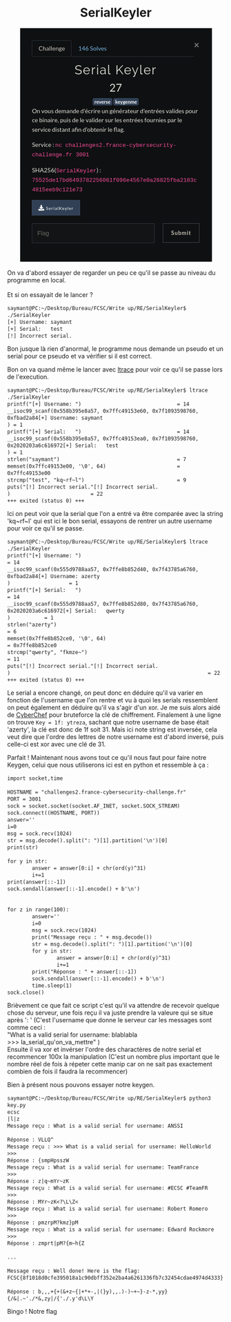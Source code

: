 # <center>SerialKeyler</center>

<center>

![](./SK.png)
</center>

On va d'abord essayer de regarder un peu ce qu'il se passe au niveau du programme en local.
<br>
<br>
Et si on essayait de le lancer ?

    saymant@PC:~/Desktop/Bureau/FCSC/Write up/RE/SerialKeyler$ ./SerialKeyler 
    [+] Username: saymant
    [+] Serial:   test
    [!] Incorrect serial.

Bon jusque là rien d'anormal, le programme nous demande un pseudo et un serial pour ce pseudo et va vérifier si il est correct.

Bon on va quand même le lancer avec [ltrace]('http://man7.org/linux/man-pages/man1/ltrace.1.html') pour voir ce qu'il se passe lors de l'execution.

    saymant@PC:~/Desktop/Bureau/FCSC/Write up/RE/SerialKeyler$ ltrace ./SerialKeyler 
    printf("[+] Username: ")                               = 14
    __isoc99_scanf(0x558b395e8a57, 0x7ffc49153e60, 0x7f1093598760, 0xfbad2a84[+] Username: saymant
    ) = 1
    printf("[+] Serial:   ")                               = 14
    __isoc99_scanf(0x558b395e8a57, 0x7ffc49153ea0, 0x7f1093598760, 0x2020203a6c616972[+] Serial:   test
    ) = 1
    strlen("saymant")                                      = 7
    memset(0x7ffc49153e00, '\0', 64)                       = 0x7ffc49153e00
    strcmp("test", "kq~rf~l")                              = 9
    puts("[!] Incorrect serial."[!] Incorrect serial.
    )                          = 22
    +++ exited (status 0) +++

Ici on peut voir que la serial que l'on a entré va être comparée avec la string 'kq~rf~l' qui est ici le bon serial, essayons de rentrer un autre username pour voir ce qu'il se passe.

    saymant@PC:~/Desktop/Bureau/FCSC/Write up/RE/SerialKeyler$ ltrace ./SerialKeyler 
    printf("[+] Username: ")                                                                     = 14
    __isoc99_scanf(0x555d9788aa57, 0x7ffe8b852d40, 0x7f43785a6760, 0xfbad2a84[+] Username: azerty
    )                   = 1
    printf("[+] Serial:   ")                                                                     = 14
    __isoc99_scanf(0x555d9788aa57, 0x7ffe8b852d80, 0x7f43785a6760, 0x2020203a6c616972[+] Serial:   qwerty
    )           = 1
    strlen("azerty")                                                                             = 6
    memset(0x7ffe8b852ce0, '\0', 64)                                                             = 0x7ffe8b852ce0
    strcmp("qwerty", "fkmze~")                                                                   = 11
    puts("[!] Incorrect serial."[!] Incorrect serial.
    )                                                                = 22
    +++ exited (status 0) +++

Le serial a encore changé, on peut donc en déduire qu'il va varier en fonction de l'username que l'on rentre et vu à quoi les serials ressemblent on peut également en déduire qu'il va s'agir d'un xor. Je me suis alors aidé de [CyberChef]('https://gchq.github.io/CyberChef/') pour bruteforce la clé de chiffrement. Finalement à une ligne on trouve ```Key = 1f: ytreza```, sachant que notre username de base était 'azerty', la clé est donc de 1f soit 31. Mais ici note string est inversée, cela veut dire que l'ordre des lettres de notre username est d'abord inversé, puis celle-ci est xor avec une clé de 31.

Parfait ! Maintenant nous avons tout ce qu'il nous faut pour faire notre Keygen, celui que nous utiliserons ici est en python et ressemble à ça :

    import socket,time

    HOSTNAME = "challenges2.france-cybersecurity-challenge.fr"
    PORT = 3001
    sock = socket.socket(socket.AF_INET, socket.SOCK_STREAM)
    sock.connect((HOSTNAME, PORT))
    answer=''
    i=0
    msg = sock.recv(1024)
    str = msg.decode().split(": ")[1].partition('\n')[0]
    print(str)

    for y in str:
            answer = answer[0:i] + chr(ord(y)^31)
            i+=1
    print(answer[::-1])
    sock.sendall(answer[::-1].encode() + b'\n')


    for z in range(100):
            answer=''
            i=0
            msg = sock.recv(1024)
            print("Message reçu : " + msg.decode())
            str = msg.decode().split(": ")[1].partition('\n')[0]
            for y in str:
                    answer = answer[0:i] + chr(ord(y)^31)
                    i+=1
            print("Réponse : " + answer[::-1])
            sock.sendall(answer[::-1].encode() + b'\n')
            time.sleep(1)
    sock.close() 

Brièvement ce que fait ce script c'est qu'il va attendre de recevoir quelque chose du serveur, une fois reçu il va juste prendre la valeure qui se situe après ': ' (C'est l'username que donne le serveur car les messages sont comme ceci : <br>"What is a valid serial for username: blablabla
<br>\>\>> la_serial_qu'on_va_mettre" )
<br>
Ensuite il va xor et invérser l'ordre des charactères de notre serial et recommencer 100x la manipulation (C'est un nombre plus important que le nombre réel de fois à répeter cette manip car on ne sait pas exactement combien de fois il faudra la recommencer)

Bien à présent nous pouvons essayer notre keygen.

    saymant@PC:~/Desktop/Bureau/FCSC/Write up/RE/SerialKeyler$ python3 key.py 
    ecsc
    |l|z
    Message reçu : What is a valid serial for username: ANSSI

    Réponse : VLLQ^
    Message reçu : >>> What is a valid serial for username: HelloWorld
    >>> 
    Réponse : {smpHpsszW
    Message reçu : What is a valid serial for username: TeamFrance
    >>> 
    Réponse : z|q~mYr~zK
    Message reçu : What is a valid serial for username: #ECSC #TeamFR
    >>> 
    Réponse : MYr~zK<?\L\Z<
    Message reçu : What is a valid serial for username: Robert Romero
    >>> 
    Réponse : pmzrpM?kmz}pM
    Message reçu : What is a valid serial for username: Edward Rockmore
    >>> 
    Réponse : zmprt|pM?{m~h{Z
    
    ...

    Message reçu : Well done! Here is the flag: FCSC{8f1018d0cfe395018a1c90dbff352e2ba4a6261336fb7c32454cdae4974d4333}

    Réponse : b,,,+{+(&+z~{|+*+-,|(}y),,.)-)~+~}-z-*,yy}{/&|.~'./*&,zy|/{'./.y'd\L\Y

Bingo ! Notre flag
